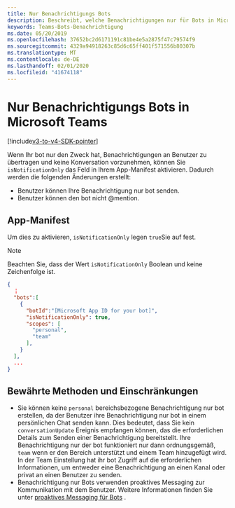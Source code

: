```yaml
---
title: Nur Benachrichtigungs Bots
description: Beschreibt, welche Benachrichtigungen nur für Bots in Microsoft Teams gelten
keywords: Teams-Bots-Benachrichtigung
ms.date: 05/20/2019
ms.openlocfilehash: 37652bc2d6171191c81be4e5a2875f47c79574f9
ms.sourcegitcommit: 4329a94918263c85d6c65ff401f571556b80307b
ms.translationtype: MT
ms.contentlocale: de-DE
ms.lasthandoff: 02/01/2020
ms.locfileid: "41674118"
---
```

# <a name="notification-only-bots-in-microsoft-teams"></a>Nur Benachrichtigungs Bots in Microsoft Teams

[!include[v3-to-v4-SDK-pointer](~/includes/v3-to-v4-pointer-bots.md)]

Wenn Ihr bot nur den Zweck hat, Benachrichtigungen an Benutzer zu übertragen und keine Konversation vorzunehmen, können Sie `isNotificationOnly` das Feld in Ihrem App-Manifest aktivieren. Dadurch werden die folgenden Änderungen erstellt:

* Benutzer können Ihre Benachrichtigung nur bot senden.
* Benutzer können den bot nicht @mention.

## <a name="app-manifest"></a>App-Manifest

Um dies zu aktivieren, `isNotificationOnly` legen `true`Sie auf fest.

> [!NOTE]
> Beachten Sie, dass der Wert `isNotificationOnly` Boolean und keine Zeichenfolge ist.

```json
{
  ⋮
  "bots":[
    {
      "botId":"[Microsoft App ID for your bot]",
      "isNotificationOnly": true,
      "scopes": [
        "personal",
        "team"
      ],
    }
  ],
  ...
}
```

## <a name="best-practices-and-limitations"></a>Bewährte Methoden und Einschränkungen

* Sie können keine `personal` bereichsbezogene Benachrichtigung nur bot erstellen, da der Benutzer ihre Benachrichtigung nur bot in einem persönlichen Chat senden kann. Dies bedeutet, dass Sie kein `conversationUpdate` Ereignis empfangen können, das die erforderlichen Details zum Senden einer Benachrichtigung bereitstellt. Ihre Benachrichtigung nur der bot funktioniert nur dann ordnungsgemäß, `team` wenn er den Bereich unterstützt und einem Team hinzugefügt wird. In der Team Einstellung hat ihr bot Zugriff auf die erforderlichen Informationen, um entweder eine Benachrichtigung an einen Kanal oder privat an einen Benutzer zu senden.
* Benachrichtigung nur Bots verwenden proaktives Messaging zur Kommunikation mit dem Benutzer. Weitere Informationen finden Sie unter [proaktives Messaging für Bots](~/resources/bot-v3/bot-conversations/bots-conv-proactive.md) .
